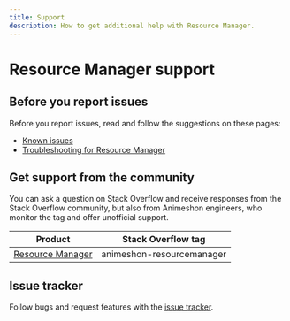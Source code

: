 ```yaml
---
title: Support
description: How to get additional help with Resource Manager.
---
```


# Resource Manager support

## Before you report issues

Before you report issues, read and follow the suggestions on these pages:

- [Known issues](/resourcemanager/docs/issues)
- [Troubleshooting for Resource Manager](/resourcemanager/docs/troubleshooting)

## Get support from the community

You can ask a question on Stack Overflow and receive responses from the Stack Overflow community, but also from Animeshon engineers, who monitor the tag and offer unofficial support.

| Product | Stack Overflow tag |
| --- | --- |
| [Resource Manager](https://stackoverflow.com/questions/tagged/animeshon-resourcemanager) | animeshon-resourcemanager |

## Issue tracker

Follow bugs and request features with the [issue tracker](https://github.com/animeshon/issue-tracker/issues).
